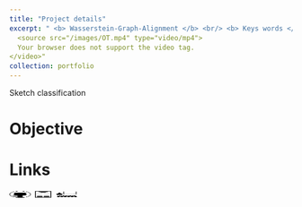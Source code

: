 ```yaml
---
title: "Project details"
excerpt: " <b> Wasserstein-Graph-Alignment </b> <br/> <b> Keys words </b> : <i> Optimal transport, Graph alignment </i> <br/> <video width="320" height="240" controls>
  <source src="/images/OT.mp4" type="video/mp4">
  Your browser does not support the video tag.
</video>"
collection: portfolio
---
```


Sketch classification

Objective
======


Links
======

[<img src="/images/GitHub.png" alt="GitHub" width="37.5" height="12.5" />](https://github.com/b-ptiste/Composed-Image-Retrieval) [<img src="/images/report_icone.png" alt="Report" width="37.5" height="12.5" />](https://drive.google.com/file/d/1TSedD1iCNDuQ77YY0pboVanj45ZuREN6/view?usp=drive_link) [<img src="/images/class_icone.png" alt="Report" width="37.5" height="12.5" />](https://imagine.enpc.fr/~varolg/teaching/recvis23/)

